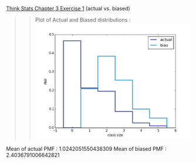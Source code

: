 [Think Stats Chapter 3 Exercise 1](http://greenteapress.com/thinkstats2/html/thinkstats2004.html#toc31) (actual vs. biased)

>> Plot of Actual and Biased distributions :
 ![Actual vs. Biased PMF graph](../img/actualvbiased.png)
 
 
 Mean of actual PMF : 1.0242051550438309
 Mean of biased PMF : 2.4036791006642821
